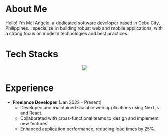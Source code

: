 # About Me

Hello! I'm Mel Angelo, a dedicated software developer based in Cebu City, Philippines. I specialize in building robust web and mobile applications, with a strong focus on modern technologies and best practices.

# Tech Stacks

<p align="center">
  <a href="https://skillicons.dev">
    <img src="https://skillicons.dev/icons?i=nextjs,react,js,ts,python,mongodb,django,java,androidstudio,flutter,express,github" />
  </a>
</p>

# Experience

- **Freelance Developer** (Jan 2022 - Present)
  - Developed and maintained scalable web applications using Next.js and React.
  - Collaborated with cross-functional teams to design and implement new features.
  - Enhanced application performance, reducing load times by 25%.


